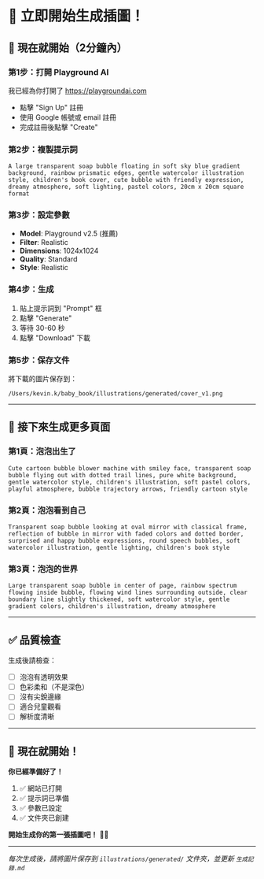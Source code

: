 # 🚀 立即開始生成插圖！

## 🎯 現在就開始（2分鐘內）

### 第1步：打開 Playground AI
我已經為你打開了 https://playgroundai.com
- 點擊 "Sign Up" 註冊
- 使用 Google 帳號或 email 註冊
- 完成註冊後點擊 "Create"

### 第2步：複製提示詞
```
A large transparent soap bubble floating in soft sky blue gradient background, rainbow prismatic edges, gentle watercolor illustration style, children's book cover, cute bubble with friendly expression, dreamy atmosphere, soft lighting, pastel colors, 20cm x 20cm square format
```

### 第3步：設定參數
- **Model**: Playground v2.5 (推薦)
- **Filter**: Realistic
- **Dimensions**: 1024x1024
- **Quality**: Standard
- **Style**: Realistic

### 第4步：生成
1. 貼上提示詞到 "Prompt" 框
2. 點擊 "Generate"
3. 等待 30-60 秒
4. 點擊 "Download" 下載

### 第5步：保存文件
將下載的圖片保存到：
```
/Users/kevin.k/baby_book/illustrations/generated/cover_v1.png
```

---

## 🎨 接下來生成更多頁面

### 第1頁：泡泡出生了
```
Cute cartoon bubble blower machine with smiley face, transparent soap bubble flying out with dotted trail lines, pure white background, gentle watercolor style, children's illustration, soft pastel colors, playful atmosphere, bubble trajectory arrows, friendly cartoon style
```

### 第2頁：泡泡看到自己
```
Transparent soap bubble looking at oval mirror with classical frame, reflection of bubble in mirror with faded colors and dotted border, surprised and happy bubble expressions, round speech bubbles, soft watercolor illustration, gentle lighting, children's book style
```

### 第3頁：泡泡的世界
```
Large transparent soap bubble in center of page, rainbow spectrum flowing inside bubble, flowing wind lines surrounding outside, clear boundary line slightly thickened, soft watercolor style, gentle gradient colors, children's illustration, dreamy atmosphere
```

---

## ✅ 品質檢查

生成後請檢查：
- [ ] 泡泡有透明效果
- [ ] 色彩柔和（不是深色）
- [ ] 沒有尖銳邊緣
- [ ] 適合兒童觀看
- [ ] 解析度清晰

---

## 🎯 現在就開始！

**你已經準備好了！**
1. ✅ 網站已打開
2. ✅ 提示詞已準備
3. ✅ 參數已設定
4. ✅ 文件夾已創建

**開始生成你的第一張插圖吧！** 🫧✨

---

*每次生成後，請將圖片保存到 `illustrations/generated/` 文件夾，並更新 `生成記錄.md`*
